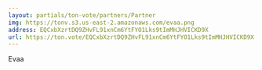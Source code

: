 ```yaml
---
layout: partials/ton-vote/partners/Partner
img: https://tonv.s3.us-east-2.amazonaws.com/evaa.png
address: EQCxbXzrtDQ9ZHvFL91xnCm6YtFYO1Lks9tImMHJHVICKD9X
url: https://ton.vote/EQCxbXzrtDQ9ZHvFL91xnCm6YtFYO1Lks9tImMHJHVICKD9X
---
```


Evaa
